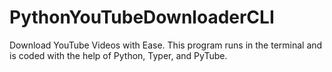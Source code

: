 # PythonYouTubeDownloaderCLI
Download YouTube Videos with Ease. This program runs in the terminal and is coded with the help of Python, Typer, and PyTube.
